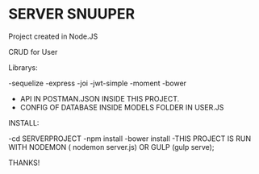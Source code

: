 # SERVER SNUUPER
Project created in Node.JS 

CRUD for User

Librarys:

-sequelize
-express
-joi
-jwt-simple
-moment
-bower

- API IN POSTMAN.JSON INSIDE THIS PROJECT.
- CONFIG OF DATABASE INSIDE MODELS FOLDER IN USER.JS

INSTALL:

-cd SERVERPROJECT
-npm install
-bower install
-THIS PROJECT IS RUN WITH NODEMON ( nodemon server.js) OR GULP (gulp serve);

THANKS!





